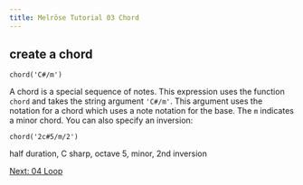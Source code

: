 ```yaml
---
title: Melrōse Tutorial 03 Chord
---
```


## create a chord

    chord('C#/m')

A chord is a special sequence of notes.
This expression uses the function `chord` and takes the string argument `'C#/m'`.
This argument uses the notation for a chord which uses a note notation for the base.
The `m` indicates a minor chord.
You can also specify an inversion:

    chord('2c#5/m/2')

half duration, C sharp, octave 5, minor, 2nd inversion

[Next: 04 Loop](04-loop.html)